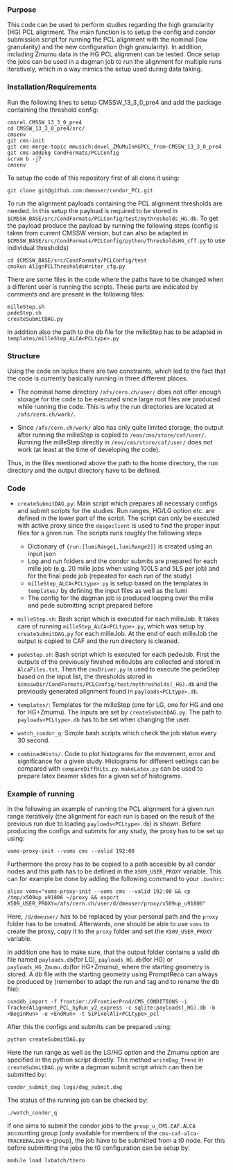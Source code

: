 ### Purpose

This code can be used to perform studies regarding the high granularity (HG) PCL alignment. The main function is to setup the config and condor submission script for running the PCL alignment with the nominal (low granularity) and the new configuration (high granularity). In addition, including Zmumu data in the HG PCL alignment can be tested. Once setup the jobs can be used in a dagman job to run the alignment for multiple runs iteratively, which in a way mimics the setup used during data taking.

### Installation/Requirements
Run the following lines to setup CMSSW_13_3_0_pre4 and add the package containing the threshold config:
```
cmsrel CMSSW_13_3_0_pre4
cd CMSSW_13_3_0_pre4/src/
cmsenv
git cms-init
git cms-merge-topic mmusich:devel_ZMuMuInHGPCL_from-CMSSW_13_3_0_pre4
git cms-addpkg CondFormats/PCLConfig
scram b -j7
cmsenv
```
To setup the code of this repository first of all clone it using:
```
git clone git@github.com:dmeuser/condor_PCL.git
```
To run the alignment payloads containing the PCL alignment thresholds are needed. In this setup the payload is required to be stored in `$CMSSW_BASE/src/CondFormats/PCLConfig/test/mythresholds_HG.db`. To get the payload produce the payload by running the following steps (config is taken from current CMSSW version, but can also be adapted in `$CMSSW_BASE/src/CondFormats/PCLConfig/python/ThresholdsHG_cff.py` to use individual thresholds)
```
cd $CMSSW_BASE/src/CondFormats/PCLConfig/test
cmsRun AlignPCLThresholdsWriter_cfg.py
```
There are some files in the code where the paths have to be changed when a different user is running the scripts. These parts are indicated by comments and are present in the following files:
```
milleStep.sh
pedeStep.sh
createSubmitDAG.py
```
In addition also the path to the db file for the milleStep has to be adapted in `templates/milleStep_ALCA<PCLtype>.py`

### Structure
Using the code on lxplus there are two constraints, which led to the fact that the code is currently basically running in three different places.
* The nominal home directory `/afs/cern.ch/user/` does not offer enough storage for the code to be executed since large root files are produced while running the code. This is why the run directories are located at `/afs/cern.ch/work/`.

* Since `/afs/cern.ch/work/` also has only quite limited storage, the output after running the milleStep is copied to `/eos/cms/store/caf/user/`. Running the milleStep directly in `/eos/cms/store/caf/user/` does not work (at least at the time of developing the code).

Thus, in the files mentioned above the path to the home directory, the run directory and the output directory have to be defined.

### Code
* `createSubmitDAG.py`: Main script which prepares all necessary configs and submit scripts for the studies. Run ranges, HG/LG option etc. are defined in the lower part of the script. The script can only be executed with active proxy since the `dasgoclient` is used to find the proper input files for a given run. The scripts runs roughly the following steps
    * Dictionary of `{run:[lumiRange1,lumiRange2]}` is created using an input json
    * Log and run folders and the condor submits are prepared for each mille job (e.g. 20 mille jobs when using 100LS and 5LS per job) and for the final pede job (repeated for each run of the study)
    * `milleStep_ALCA<PCLtype>.py` is setup based on the templates in `templates/` by defining the input files as well as the lumi
    * The config for the dagman job is produced looping over the mille and pede submitting script prepared before


* `milleStep.sh`: Bash script which is executed for each milleJob. It takes care of running `milleStep_ALCA<PCLtype>.py`, which was setup by `createSubmitDAG.py` for each milleJob. At the end of each milleJob the output is copied to CAF and the run directory is cleaned.

* `pedeStep.sh`: Bash script which is executed for each pedeJob. First the outputs of the previously finished milleJobs are collected and stored in `AlcaFiles.txt`. Then the `cmsDriver.py` is used to execute the pedeStep based on the input list, the thresholds stored in `$cmsswDir/CondFormats/PCLConfig/test/mythresholds(_HG).db` and the previously generated alignment found in `payloads<PCLtype>.db`.
 
* `templates/`: Templates for the milleStep (one for LG, one for HG and one for HG+Zmumu). The inputs are set by `createSubmitDAG.py`. The path to `payloads<PCLtype>.db` has to be set when changing the user.
 
* `watch_condor_q`: Simple bash scripts which check the job status every 30 second.
 
* `combinedHists/`: Code to plot histograms for the movement, error and significance for a given study. Histograms for different settings can be compared with `compareDiffHits.py`. `makeLatex.py` can be used to prepare latex beamer slides for a given set of histograms.


### Example of running 
In the following an example of running the PCL alignment for a given run range iteratively (the alignment for each run is based on the result of the previous run due to loading `payloads<PCLtype>.db`) is shown. 
Before producing the configs and submits for any study, the proxy has to be set up using:
```
voms-proxy-init --voms cms --valid 192:00
```
Furthermore the proxy has to be copied to a path accesible by all condor nodes and this path has to be defined in the `X509_USER_PROXY` variable. This can for example be done by adding the following command to your `.bashrc`:
```
alias voms="voms-proxy-init --voms cms --valid 192:00 && cp /tmp/x509up_u91806 ~/proxy && export X509_USER_PROXY=/afs/cern.ch/user/d/dmeuser/proxy/x509up_u91806"
```
Here, `/d/dmeuser/` has to be replaced by your personal path and the `proxy` folder has to be created. Afterwards, one should be able to use `voms` to create the proxy, copy it to the `proxy` folder and set the `X509_USER_PROXY` variable.

In addition one has to make sure, that the output folder contains a valid db file named `payloads.db`(for LG),  `payloads_HG.db`(for HG) or `payloads_HG_Zmumu.db`(for HG+Zmumu), where the starting geometry is stored. A db file with the starting geometry using PromptReco can always be produced by (remember to adapt the run and tag and to rename the db file):
```
conddb_import -f frontier://FrontierProd/CMS_CONDITIONS -i TrackerAlignment_PCL_byRun_v2_express -c sqlite:payloads(_HG).db -b <BeginRun> -e <EndRun> -t SiPixelAli<PCLtype>_pcl
```
After this the configs and submits can be prepared using:
```
python createSubmitDAG.py
```
Here the run range as well as the LG/HG option and the Zmumu option are specified in the python script directly. The method `writeDag_Trend` in `createSubmitDAG.py` write a dagman submit script which can then be submitted by:
```
condor_submit_dag logs/dag_submit.dag
```
The status of the running job can be checked by:
```
./watch_condor_q
```
If one aims to submit the condor jobs to the `group_u_CMS.CAF.ALCA` accounting group (only available for members of the `cms-caf-alca-TRACKERALIGN` e-group), the job have to be submitted from a t0 node. For this before submitting the jobs the t0 configuration can be setup by:
```
module load lxbatch/tzero
```
